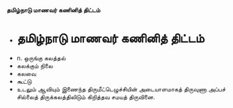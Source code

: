 **தமிழ்நாடு மாணவர் கணினித் திட்டம்**
- # தமிழ்நாடு மாணவர் கணினித் திட்டம்
- n. ஒருங்கு கலத்தல்
- கலக்கும் நிலை
- கலவை
- கூட்டு
- உடலும் ஆவியும் இணைந்த திருமீட்டெழுச்சியின் அடையாளமாகத் திருவுணா அப்பச் சில்லைத் திருக்கலத்திலிடும் கிறித்தவ சமயத் திருவினை.

